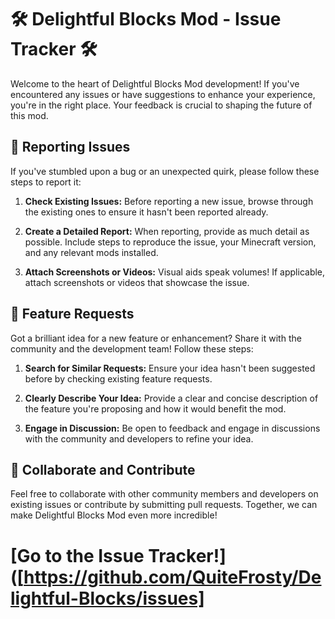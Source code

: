 # 🛠️ Delightful Blocks Mod - Issue Tracker 🛠️

Welcome to the heart of Delightful Blocks Mod development! If you've encountered any issues or have suggestions to enhance your experience, you're in the right place. Your feedback is crucial to shaping the future of this mod.

## 🚨 Reporting Issues

If you've stumbled upon a bug or an unexpected quirk, please follow these steps to report it:

1. **Check Existing Issues:** Before reporting a new issue, browse through the existing ones to ensure it hasn't been reported already.

2. **Create a Detailed Report:** When reporting, provide as much detail as possible. Include steps to reproduce the issue, your Minecraft version, and any relevant mods installed.

3. **Attach Screenshots or Videos:** Visual aids speak volumes! If applicable, attach screenshots or videos that showcase the issue.

## 🌟 Feature Requests

Got a brilliant idea for a new feature or enhancement? Share it with the community and the development team! Follow these steps:

1. **Search for Similar Requests:** Ensure your idea hasn't been suggested before by checking existing feature requests.

2. **Clearly Describe Your Idea:** Provide a clear and concise description of the feature you're proposing and how it would benefit the mod.

3. **Engage in Discussion:** Be open to feedback and engage in discussions with the community and developers to refine your idea.

## 🤝 Collaborate and Contribute

Feel free to collaborate with other community members and developers on existing issues or contribute by submitting pull requests. Together, we can make Delightful Blocks Mod even more incredible!

# [**Go to the Issue Tracker!**]([https://github.com/QuiteFrosty/Delightful-Blocks/issues]
